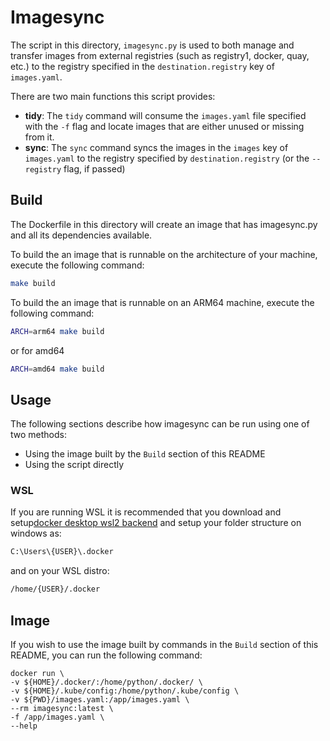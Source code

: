 # Imagesync
The script in this directory, `imagesync.py` is used to both manage and transfer images from external registries (such as registry1, docker, quay, etc.)
to the registry specified in the `destination.registry` key of `images.yaml`.

There are two main functions this script provides:
- **tidy**: The `tidy` command will consume the `images.yaml` file specified with the `-f` flag and locate images that are either unused or missing from it.
- **sync**: The `sync` command syncs the images in the `images` key of `images.yaml` to the registry specified by `destination.registry` (or the `--registry` flag, if passed)

## Build
The Dockerfile in this directory will create an image that has imagesync.py and all its dependencies available.

To build the an image that is runnable on the architecture of your machine, execute the following command:
```bash
make build
```

To build the an image that is runnable on an ARM64 machine, execute the following command:

```bash
ARCH=arm64 make build
```

or for amd64

```bash
ARCH=amd64 make build
```

## Usage
The following sections describe how imagesync can be run using one of two methods:
- Using the image built by the `Build` section of this README
- Using the script directly

### WSL
If you are running WSL it is recommended that you download and setup[docker desktop wsl2 backend](https://docs.docker.com/desktop/windows/wsl/) and setup your folder structure on windows as:
```bash
C:\Users\{USER}\.docker
```
and on your WSL distro:
```bash
/home/{USER}/.docker
```

## Image
If you wish to use the image built by commands in the `Build` section of this README, you can run the following command:

```
docker run \
-v ${HOME}/.docker/:/home/python/.docker/ \
-v ${HOME}/.kube/config:/home/python/.kube/config \
-v ${PWD}/images.yaml:/app/images.yaml \
--rm imagesync:latest \
-f /app/images.yaml \
--help
```
